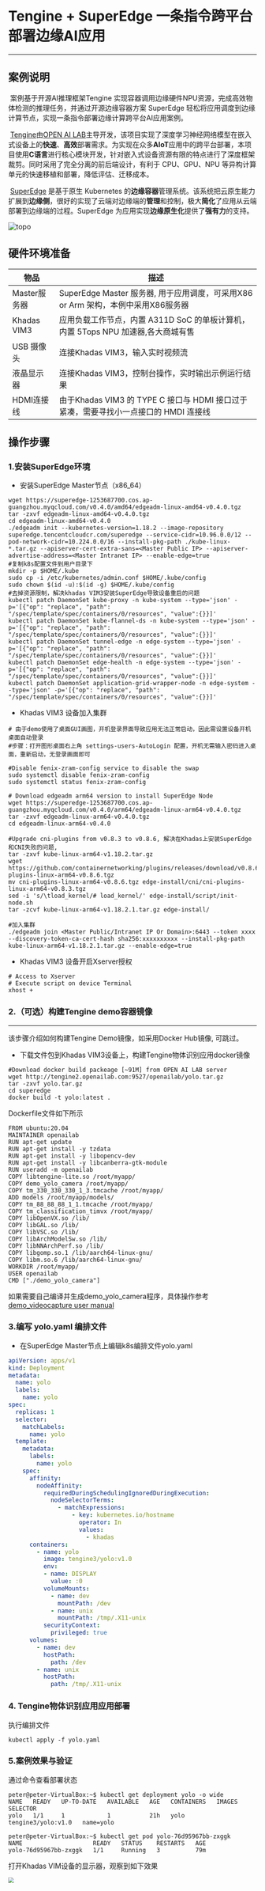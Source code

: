 # Tengine + SuperEdge 一条指令跨平台部署边缘AI应用
------------
## 案例说明

​		案例基于开源AI推理框架Tengine 实现容器调用边缘硬件NPU资源，完成高效物体检测的推理任务，并通过开源边缘容器方案 SuperEdge 轻松将应用调度到边缘计算节点，实现一条指令部署边缘计算跨平台AI应用案例。

​		[Tengine](https://github.com/OAID/Tengine "Tengine")由[OPEN AI LAB](http://www.openailab.com/)主导开发，该项目实现了深度学习神经网络模型在嵌入式设备上的**快速**、**高效**部署需求。为实现在众多**AIoT**应用中的跨平台部署，本项目使用**C语言**进行核心模块开发，针对嵌入式设备资源有限的特点进行了深度框架裁剪。同时采用了完全分离的前后端设计，有利于 CPU、GPU、NPU 等异构计算单元的快速移植和部署，降低评估、迁移成本。

​		[SuperEdge](https://github.com/superedge/superedge "SuperEdge") 是基于原生 Kubernetes 的**边缘容器**管理系统。该系统把云原生能力扩展到**边缘侧**，很好的实现了云端对边缘端的**管理**和控制，极大**简化**了应用从云端部署到边缘端的过程。SuperEdge 为应用实现**边缘原生化**提供了**强有力**的支持。

<img src="http://tengine2.openailab.com:9527/openailab/structure.png" alt="topo" style="zoom:100%;" />

## 硬件环境准备

| 物品         | 描述                                                         |
| ------------ | ------------------------------------------------------------ |
| Master服务器 | SuperEdge Master 服务器, 用于应用调度，可采用X86 or Arm 架构，本例中采用X86服务器 |
| Khadas VIM3  | 应用负载工作节点，内置 A311D SoC 的单板计算机，内置 5Tops NPU 加速器,各大商城有售 |
| USB 摄像头   | 连接Khadas VIM3，输入实时视频流                              |
| 液晶显示器   | 连接Khadas VIM3，控制台操作，实时输出示例运行结果            |
| HDMI连接线   | 由于Khadas VIM3 的 TYPE C 接口与 HDMI 接口过于紧凑，需要寻找小一点接口的 HMDI 连接线 |



## 操作步骤

### 1.安装SuperEdge环境

- 安装SuperEdge Master节点（x86_64）
```shell
wget https://superedge-1253687700.cos.ap-guangzhou.myqcloud.com/v0.4.0/amd64/edgeadm-linux-amd64-v0.4.0.tgz
tar -zxvf edgeadm-linux-amd64-v0.4.0.tgz
cd edgeadm-linux-amd64-v0.4.0
./edgeadm init --kubernetes-version=1.18.2 --image-repository superedge.tencentcloudcr.com/superedge --service-cidr=10.96.0.0/12 --pod-network-cidr=10.224.0.0/16 --install-pkg-path ./kube-linux-*.tar.gz --apiserver-cert-extra-sans=<Master Public IP> --apiserver-advertise-address=<Master Intranet IP> --enable-edge=true
#复制k8s配置文件到用户目录下
mkdir -p $HOME/.kube
sudo cp -i /etc/kubernetes/admin.conf $HOME/.kube/config
sudo chown $(id -u):$(id -g) $HOME/.kube/config
#去掉资源限制，解决khadas VIM3安装SuperEdge导致设备重启的问题
kubectl patch DaemonSet kube-proxy -n kube-system --type='json' -p='[{"op": "replace", "path": "/spec/template/spec/containers/0/resources", "value":{}}]'
kubectl patch DaemonSet kube-flannel-ds -n kube-system --type='json' -p='[{"op": "replace", "path": "/spec/template/spec/containers/0/resources", "value":{}}]'
kubectl patch DaemonSet tunnel-edge -n edge-system --type='json' -p='[{"op": "replace", "path": "/spec/template/spec/containers/0/resources", "value":{}}]'
kubectl patch DaemonSet edge-health -n edge-system --type='json' -p='[{"op": "replace", "path": "/spec/template/spec/containers/0/resources", "value":{}}]'
kubectl patch DaemonSet application-grid-wrapper-node -n edge-system --type='json' -p='[{"op": "replace", "path": "/spec/template/spec/containers/0/resources", "value":{}}]'
```
- Khadas VIM3 设备加入集群
```shell
# 由于demo使用了桌面GUI画图，开机登录界面导致应用无法正常启动，因此需设置设备开机桌面自动登录
#步骤：打开图形桌面右上角 settings-users-AutoLogin 配置，开机无需输入密码进入桌面，重新启动，无登录画面即可

#Disable fenix-zram-config service to disable the swap 
sudo systemctl disable fenix-zram-config
sudo systemctl status fenix-zram-config

# Download edgeadm arm64 version to install SuperEdge Node 
wget https://superedge-1253687700.cos.ap-guangzhou.myqcloud.com/v0.4.0/arm64/edgeadm-linux-arm64-v0.4.0.tgz
tar -zxvf edgeadm-linux-arm64-v0.4.0.tgz
cd edgeadm-linux-arm64-v0.4.0

#Upgrade cni-plugins from v0.8.3 to v0.8.6, 解决在Khadas上安装SuperEdge和CNI失败的问题,
tar -zxvf kube-linux-arm64-v1.18.2.tar.gz
wget https://github.com/containernetworking/plugins/releases/download/v0.8.6/cni-plugins-linux-arm64-v0.8.6.tgz
mv cni-plugins-linux-arm64-v0.8.6.tgz edge-install/cni/cni-plugins-linux-arm64-v0.8.3.tgz
sed -i 's/\tload_kernel/# load_kernel/' edge-install/script/init-node.sh
tar -zcvf kube-linux-arm64-v1.18.2.1.tar.gz edge-install/

#加入集群
./edgeadm join <Master Public/Intranet IP Or Domain>:6443 --token xxxx --discovery-token-ca-cert-hash sha256:xxxxxxxxxx --install-pkg-path kube-linux-arm64-v1.18.2.1.tar.gz --enable-edge=true
```
- Khadas VIM3 设备开启Xserver授权
```shell
# Access to Xserver
# Execute script on device Terminal
xhost +
```

### 2.（可选）构建Tengine demo容器镜像
------------
该步骤介绍如何构建Tengine Demo镜像，如采用Docker Hub镜像, 可跳过。

- 下载文件包到Khadas VIM3设备上，构建Tengine物体识别应用docker镜像
```shell
#Download docker build packeage [~91M] from OPEN AI LAB server
wget http://tengine2.openailab.com:9527/openailab/yolo.tar.gz
tar -zxvf yolo.tar.gz
cd superedge
docker build -t yolo:latest .
```
Dockerfile文件如下所示
```
FROM ubuntu:20.04
MAINTAINER openailab
RUN apt-get update
RUN apt-get install -y tzdata
RUN apt-get install -y libopencv-dev
RUN apt-get install -y libcanberra-gtk-module
RUN useradd -m openailab
COPY libtengine-lite.so /root/myapp/
COPY demo_yolo_camera /root/myapp/
COPY tm_330_330_330_1_3.tmcache /root/myapp/
ADD models /root/myapp/models/
COPY tm_88_88_88_1_1.tmcache /root/myapp/
COPY tm_classification_timvx /root/myapp/
COPY libOpenVX.so /lib/
COPY libGAL.so /lib/
COPY libVSC.so /lib/
COPY libArchModelSw.so /lib/
COPY libNNArchPerf.so /lib/
COPY libgomp.so.1 /lib/aarch64-linux-gnu/
COPY libm.so.6 /lib/aarch64-linux-gnu/
WORKDIR /root/myapp/
USER openailab
CMD ["./demo_yolo_camera"]
```
如果需要自己编译并生成demo_yolo_camera程序，具体操作参考[demo_videocapture user manual](https://github.com/OAID/Tengine/blob/tengine-lite/doc/demo_videocapture_user_manual.md "demo_videocapture user manual")

### 3.编写 yolo.yaml 编排文件 

- 在SuperEdge Master节点上编辑k8s编排文件yolo.yaml
```yaml
apiVersion: apps/v1
kind: Deployment
metadata:
  name: yolo
  labels:
    name: yolo
spec:
  replicas: 1
  selector:
    matchLabels:
      name: yolo
  template:
    metadata:
      labels:
        name: yolo
    spec:
      affinity:
        nodeAffinity:
          requiredDuringSchedulingIgnoredDuringExecution:
            nodeSelectorTerms:
              - matchExpressions:
                  - key: kubernetes.io/hostname
                    operator: In
                    values:
                      - khadas
      containers:
        - name: yolo
          image: tengine3/yolo:v1.0
          env:
          - name: DISPLAY
            value: :0
          volumeMounts:
            - name: dev
              mountPath: /dev
            - name: unix
              mountPath: /tmp/.X11-unix
          securityContext:
            privileged: true
      volumes:
        - name: dev
          hostPath:
            path: /dev
        - name: unix
          hostPath:
            path: /tmp/.X11-unix
```
### 4. Tengine物体识别应用应用部署

执行编排文件

```shell
kubectl apply -f yolo.yaml
```
### 5.案例效果与验证

通过命令查看部署状态

```
peter@peter-VirtualBox:~$ kubectl get deployment yolo -o wide
NAME   READY   UP-TO-DATE   AVAILABLE   AGE   CONTAINERS   IMAGES               SELECTOR
yolo   1/1     1            1           21h   yolo         tengine3/yolo:v1.0   name=yolo

peter@peter-VirtualBox:~$ kubectl get pod yolo-76d95967bb-zxggk 
NAME                    READY   STATUS    RESTARTS   AGE
yolo-76d95967bb-zxggk   1/1     Running   3          79m

```

打开Khadas VIM设备的显示器，观察到如下效果

<img src="http://tengine2.openailab.com:9527/openailab/demo.jpg" style="zoom:67%;" />


